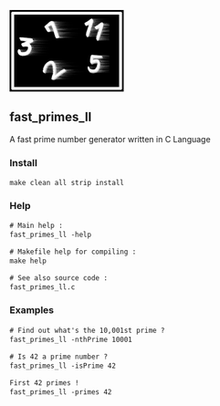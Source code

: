 ![fast_primes_ll](https://github.com/SamuraiDangyo/fast_primes_ll/blob/master/logo.png)

## fast_primes_ll
A fast prime number generator written in C Language

### Install
```
make clean all strip install
```

### Help
```
# Main help :
fast_primes_ll -help
```

```
# Makefile help for compiling :
make help
```

```
# See also source code :
fast_primes_ll.c
```

### Examples
```
# Find out what's the 10,001st prime ?
fast_primes_ll -nthPrime 10001
```

```
# Is 42 a prime number ?
fast_primes_ll -isPrime 42
```

```
First 42 primes !
fast_primes_ll -primes 42
```
